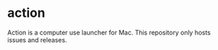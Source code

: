# action
Action is a computer use launcher for Mac. This repository only hosts issues and releases.
